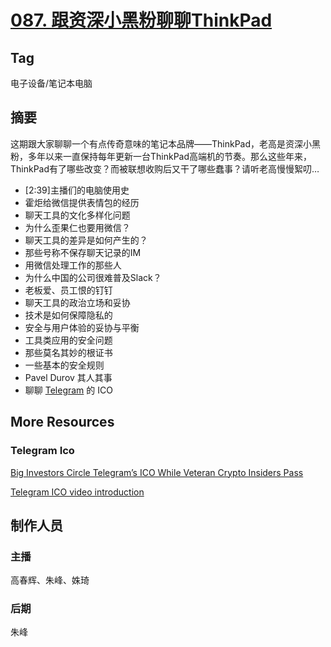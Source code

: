 # [087. 跟资深小黑粉聊聊ThinkPad](https://jinjinledao.org/?p=349)

## Tag

电子设备/笔记本电脑

## 摘要

这期跟大家聊聊一个有点传奇意味的笔记本品牌——ThinkPad，老高是资深小黑粉，多年以来一直保持每年更新一台ThinkPad高端机的节奏。那么这些年来，ThinkPad有了哪些改变？而被联想收购后又干了哪些蠢事？请听老高慢慢絮叨…

- \[2:39\]主播们的电脑使用史
- 霍炬给微信提供表情包的经历
- 聊天工具的文化多样化问题
- 为什么歪果仁也要用微信？
- 聊天工具的差异是如何产生的？
- 那些号称不保存聊天记录的IM
- 用微信处理工作的那些人
- 为什么中国的公司很难普及Slack？
- 老板爱、员工恨的钉钉
- 聊天工具的政治立场和妥协
- 技术是如何保障隐私的
- 安全与用户体验的妥协与平衡
- 工具类应用的安全问题
- 那些莫名其妙的根证书
- 一些基本的安全规则
- Pavel Durov 其人其事
- 聊聊 [Telegram](https://telegram.org/) 的 ICO

## More Resources

### Telegram Ico

[Big Investors Circle Telegram’s ICO While Veteran Crypto Insiders Pass](https://www.bloomberg.com/news/articles/2018-02-02/big-investors-circle-telegram-offering-as-crypto-insiders-pass)

[Telegram ICO video introduction](https://icodrops.com/telegram-ico-ton/)

## 制作人员

### 主播

高春辉、朱峰、姝琦

### 后期

朱峰


## 
